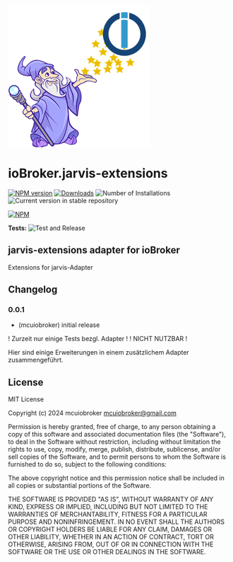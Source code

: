 ![Logo](admin/jarvis-extensions.png)

# ioBroker.jarvis-extensions

[![NPM version](https://img.shields.io/npm/v/iobroker.jarvis-extensions.svg)](https://www.npmjs.com/package/iobroker.jarvis-extensions)
[![Downloads](https://img.shields.io/npm/dm/iobroker.jarvis-extensions.svg)](https://www.npmjs.com/package/iobroker.jarvis-extensions)
![Number of Installations](https://iobroker.live/badges/jarvis-extensions-installed.svg)
![Current version in stable repository](https://iobroker.live/badges/jarvis-extensions-stable.svg)

[![NPM](https://nodei.co/npm/iobroker.jarvis-extensions.png?downloads=true)](https://nodei.co/npm/iobroker.jarvis-extensions/)

**Tests:** ![Test and Release](https://github.com/mcuiobroker/ioBroker.jarvis-extensions/workflows/Test%20and%20Release/badge.svg)

## jarvis-extensions adapter for ioBroker

Extensions for jarvis-Adapter

## Changelog

<!--
	Placeholder for the next version (at the beginning of the line):
	### **WORK IN PROGRESS**
-->

### 0.0.1

-   (mcuiobroker) initial release

! Zurzeit nur einige Tests bezgl. Adapter !
! NICHT NUTZBAR !

Hier sind einige Erweiterungen in einem zusätzlichem Adapter zusammengeführt.

## License

MIT License

Copyright (c) 2024 mcuiobroker <mcuiobroker@gmail.com>

Permission is hereby granted, free of charge, to any person obtaining a copy
of this software and associated documentation files (the "Software"), to deal
in the Software without restriction, including without limitation the rights
to use, copy, modify, merge, publish, distribute, sublicense, and/or sell
copies of the Software, and to permit persons to whom the Software is
furnished to do so, subject to the following conditions:

The above copyright notice and this permission notice shall be included in all
copies or substantial portions of the Software.

THE SOFTWARE IS PROVIDED "AS IS", WITHOUT WARRANTY OF ANY KIND, EXPRESS OR
IMPLIED, INCLUDING BUT NOT LIMITED TO THE WARRANTIES OF MERCHANTABILITY,
FITNESS FOR A PARTICULAR PURPOSE AND NONINFRINGEMENT. IN NO EVENT SHALL THE
AUTHORS OR COPYRIGHT HOLDERS BE LIABLE FOR ANY CLAIM, DAMAGES OR OTHER
LIABILITY, WHETHER IN AN ACTION OF CONTRACT, TORT OR OTHERWISE, ARISING FROM,
OUT OF OR IN CONNECTION WITH THE SOFTWARE OR THE USE OR OTHER DEALINGS IN THE
SOFTWARE.
